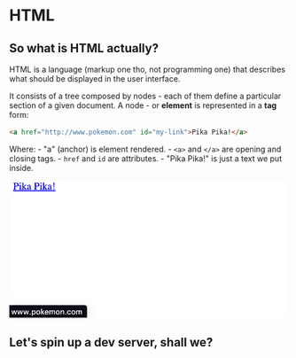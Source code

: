# HTML

## So what is HTML actually?

HTML is a language (markup one tho, not programming one) that describes what should be displayed in the user interface.

It consists of a tree composed by nodes - each of them define a particular section of a given document. A node - or **element** is represented in a **tag** form:

```html
<a href="http://www.pokemon.com" id="my-link">Pika Pika!</a>
```

Where: - "a" (anchor) is element rendered. - `<a>` and `</a>` are opening and closing tags. - `href` and `id` are attributes. - "Pika Pika!" is just a text we put inside.

<img src="pikapika.png">

## Let's spin up a dev server, shall we?
